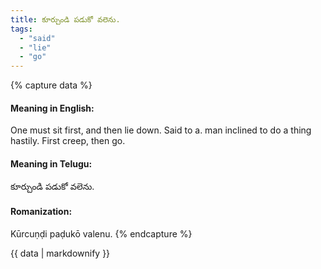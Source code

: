 ```yaml
---
title: కూర్చుండి పడుకో వలెను.
tags:
  - "said"
  - "lie"
  - "go"
---
```


{% capture data %}
#### Meaning in English:
One must sit first, and then lie down.
Said to a. man inclined to do a thing hastily.
First creep, then go.

#### Meaning in Telugu:
కూర్చుండి పడుకో వలెను.

#### Romanization:
Kūrcuṇḍi paḍukō valenu.
{% endcapture %}

{{ data | markdownify }}

